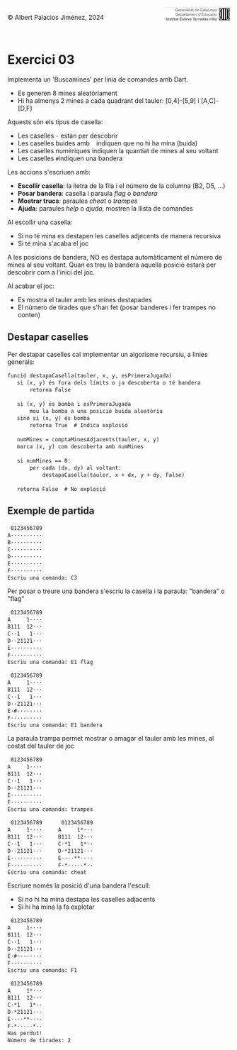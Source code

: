 <div style="display: flex; width: 100%;">
    <div style="flex: 1; padding: 0px;">
        <p>© Albert Palacios Jiménez, 2024</p>
    </div>
    <div style="flex: 1; padding: 0px; text-align: right;">
        <img src="./assets/ieti.png" height="32" alt="Logo de IETI" style="max-height: 32px;">
    </div>
</div>
<br/>

# Exercici 03

Implementa un 'Buscamines' per linia de comandes amb Dart. 

- Es generen 8 mines aleatòriament
- Hi ha almenys 2 mines a cada quadrant del tauler: [0,4]-[5,9] i [A,C]-[D,F]

Aquests són els tipus de casella:

- Les caselles `·` estàn per descobrir
- Les caselles buides amb ` ` indiquen que no hi ha mina (buida)
- Les caselles numèriques indiquen la quantiat de mines al seu voltant
- Les caselles `#`indiquen una bandera

Les accions s'escriuen amb:

- **Escollir casella**: la lletra de la fila i el número de la columna (B2, D5, ...)
- **Posar bandera**: casella i paraula *flag* o *bandera*
- **Mostrar trucs**: paraules *cheat* o *trampes*
- **Ajuda**: paraules *help* o *ajuda*, mostren la llista de comandes

Al escollir una casella:

- Si no té mina es destapen les caselles adjecents de manera recursiva
- Si té mina s'acaba el joc

A les posicions de bandera, NO es destapa automàticament el número de mines al seu voltant. Quan es treu la bandera aquella posició estarà per descobrir com a l'inici del joc.

Al acabar el joc:

- Es mostra el tauler amb les mines destapades 
- El número de tirades que s'han fet (posar banderes i fer trampes no conten)

## Destapar caselles

Per destapar caselles cal implementar un algorisme recursiu, a linies generals:
```text
funció destapaCasella(tauler, x, y, esPrimeraJugada)
   si (x, y) és fora dels límits o ja descoberta o té bandera
       retorna False
       
   si (x, y) és bomba i esPrimeraJugada
       mou la bomba a una posició buida aleatòria
   sinó si (x, y) és bomba
       retorna True  # Indica explosió
       
   numMines = comptaMinesAdjacents(tauler, x, y)
   marca (x, y) com descoberta amb numMines
   
   si numMines == 0:
       per cada (dx, dy) al voltant:
           destapaCasella(tauler, x + dx, y + dy, False)
           
   retorna False  # No explosió
```
## Exemple de partida

```text
 0123456789
A··········
B··········
C··········
D··········
E··········
F··········
Escriu una comanda: C3
```

Per posar o treure una bandera s'escriu la casella i la paraula: "bandera" o "flag"

```text
 0123456789
A     1····
B111  12···
C··1   1···
D··21121···
E··········
F··········
Escriu una comanda: E1 flag
```

```text
 0123456789
A     1····
B111  12···
C··1   1···
D··21121···
E·#········
F··········
Escriu una comanda: E1 bandera
```

La paraula trampa permet mostrar o amagar el tauler amb les mines, al costat del tauler de joc

```text
 0123456789
A     1····
B111  12···
C··1   1···
D··21121···
E··········
F··········
Escriu una comanda: trampes
```

```text
 0123456789      0123456789
A     1····     A     1*···
B111  12···     B111  12···
C··1   1···     C·*1   1*··
D··21121···     D·*21121···
E··········     E····**····
F··········     F·*·····*··
Escriu una comanda: cheat
```

Escriure només la posició d'una bandera l'escull:

- Si no hi ha mina destapa les caselles adjacents
- Si hi ha mina la fa explotar

```text
 0123456789
A     1····
B111  12···
C··1   1···
D··21121···
E·#········
F··········
Escriu una comanda: F1
```

```text
 0123456789
A     1*···
B111  12···
C·*1   1*··
D·*21121···
E····**····
F·*·····*··
Has perdut!
Número de tirades: 2
```